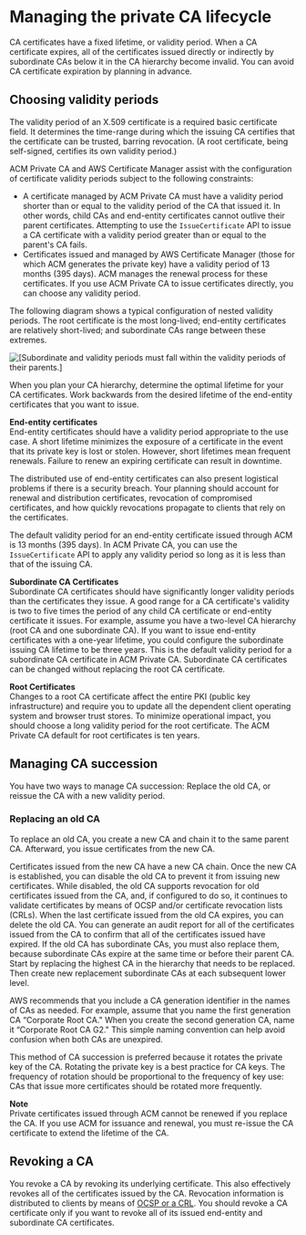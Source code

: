 # Managing the private CA lifecycle<a name="ca-lifecycle"></a>

CA certificates have a fixed lifetime, or validity period\. When a CA certificate expires, all of the certificates issued directly or indirectly by subordinate CAs below it in the CA hierarchy become invalid\. You can avoid CA certificate expiration by planning in advance\. 

## Choosing validity periods<a name="ca-validity-period"></a>

The validity period of an X\.509 certificate is a required basic certificate field\. It determines the time\-range during which the issuing CA certifies that the certificate can be trusted, barring revocation\. \(A root certificate, being self\-signed, certifies its own validity period\.\) 

ACM Private CA and AWS Certificate Manager assist with the configuration of certificate validity periods subject to the following constraints:
+ A certificate managed by ACM Private CA must have a validity period shorter than or equal to the validity period of the CA that issued it\. In other words, child CAs and end\-entity certificates cannot outlive their parent certificates\. Attempting to use the `IssueCertificate` API to issue a CA certificate with a validity period greater than or equal to the parent's CA fails\.
+ Certificates issued and managed by AWS Certificate Manager \(those for which ACM generates the private key\) have a validity period of 13 months \(395 days\)\. ACM manages the renewal process for these certificates\. If you use ACM Private CA to issue certificates directly, you can choose any validity period\.

The following diagram shows a typical configuration of nested validity periods\. The root certificate is the most long\-lived; end\-entity certificates are relatively short\-lived; and subordinate CAs range between these extremes\. 

![\[Subordinate and validity periods must fall within the validity periods of their parents.\]](http://docs.aws.amazon.com/acm-pca/latest/userguide/images/validity.png)

When you plan your CA hierarchy, determine the optimal lifetime for your CA certificates\. Work backwards from the desired lifetime of the end\-entity certificates that you want to issue\. 

**End\-entity certificates**  
End\-entity certificates should have a validity period appropriate to the use case\. A short lifetime minimizes the exposure of a certificate in the event that its private key is lost or stolen\. However, short lifetimes mean frequent renewals\. Failure to renew an expiring certificate can result in downtime\.

The distributed use of end\-entity certificates can also present logistical problems if there is a security breach\. Your planning should account for renewal and distribution certificates, revocation of compromised certificates, and how quickly revocations propagate to clients that rely on the certificates\. 

The default validity period for an end\-entity certificate issued through ACM is 13 months \(395 days\)\. In ACM Private CA, you can use the `IssueCertificate` API to apply any validity period so long as it is less than that of the issuing CA\.

**Subordinate CA Certificates**  
Subordinate CA certificates should have significantly longer validity periods than the certificates they issue\. A good range for a CA certificate's validity is two to five times the period of any child CA certificate or end\-entity certificate it issues\. For example, assume you have a two\-level CA hierarchy \(root CA and one subordinate CA\)\. If you want to issue end\-entity certificates with a one\-year lifetime, you could configure the subordinate issuing CA lifetime to be three years\. This is the default validity period for a subordinate CA certificate in ACM Private CA\. Subordinate CA certificates can be changed without replacing the root CA certificate\.

**Root Certificates**  
Changes to a root CA certificate affect the entire PKI \(public key infrastructure\) and require you to update all the dependent client operating system and browser trust stores\. To minimize operational impact, you should choose a long validity period for the root certificate\. The ACM Private CA default for root certificates is ten years\.

## Managing CA succession<a name="ca-succession"></a>

You have two ways to manage CA succession: Replace the old CA, or reissue the CA with a new validity period\.

### Replacing an old CA<a name="replace-ca-cert"></a>

To replace an old CA, you create a new CA and chain it to the same parent CA\. Afterward, you issue certificates from the new CA\. 

Certificates issued from the new CA have a new CA chain\. Once the new CA is established, you can disable the old CA to prevent it from issuing new certificates\. While disabled, the old CA supports revocation for old certificates issued from the CA, and, if configured to do so, it continues to validate certificates by means of OCSP and/or certificate revocation lists \(CRLs\)\. When the last certificate issued from the old CA expires, you can delete the old CA\. You can generate an audit report for all of the certificates issued from the CA to confirm that all of the certificates issued have expired\. If the old CA has subordinate CAs, you must also replace them, because subordinate CAs expire at the same time or before their parent CA\. Start by replacing the highest CA in the hierarchy that needs to be replaced\. Then create new replacement subordinate CAs at each subsequent lower level\. 

AWS recommends that you include a CA generation identifier in the names of CAs as needed\. For example, assume that you name the first generation CA “Corporate Root CA\." When you create the second generation CA, name it “Corporate Root CA G2\." This simple naming convention can help avoid confusion when both CAs are unexpired\.

This method of CA succession is preferred because it rotates the private key of the CA\. Rotating the private key is a best practice for CA keys\. The frequency of rotation should be proportional to the frequency of key use: CAs that issue more certificates should be rotated more frequently\.

**Note**  
Private certificates issued through ACM cannot be renewed if you replace the CA\. If you use ACM for issuance and renewal, you must re\-issue the CA certificate to extend the lifetime of the CA\. 

## Revoking a CA<a name="ca-revoke"></a>

You revoke a CA by revoking its underlying certificate\. This also effectively revokes all of the certificates issued by the CA\. Revocation information is distributed to clients by means of [OCSP or a CRL](revocation-setup.md)\. You should revoke a CA certificate only if you want to revoke all of its issued end\-entity and subordinate CA certificates\.